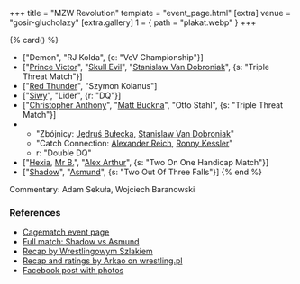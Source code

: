 +++
title = "MZW Revolution"
template = "event_page.html"
[extra]
venue = "gosir-glucholazy"
[extra.gallery]
1 = { path = "plakat.webp" }
+++

{% card() %}
- ["Demon", "RJ Kolda", {c: "VcV Championship"}]
- ["[Prince Victor](@/w/vic-golden.md)", "[Skull Evil](@/w/skull-evil.md)", "[Stanislaw
    Van Dobroniak](@/w/stanislaw-van-dobroniak.md)", {s: "Triple Threat Match"}]
- ["[Red Thunder](@/w/red-thunder.md)", "Szymon Kolanus"]
- ["[Siwy](@/w/szymon-siwiec.md)", "Lider", {r: "DQ"}]
- ["[Christopher Anthony](@/w/christopher-anthony.md)", "[Matt Buckna](@/w/matt-buckna.md)",
  "Otto Stahl", {s: "Triple Threat Match"}]
- - "Zbójnicy: [Jędruś Bułecka](@/w/jedrus-bulecka.md), [Stanislaw Van Dobroniak](@/w/stanislaw-van-dobroniak.md)"
  - "Catch Connection: [Alexander Reich](@/w/alex-ace.md), [Ronny Kessler](@/w/ronny-kessler.md)"
  - r: "Double DQ"
- ["[Hexia](@/w/hexia.md), [Mr B.](@/w/mr-b.md)", "[Alex Arthur](@/w/alex-arthur.md)",
  {s: "Two On One Handicap Match"}]
- ["[Shadow](@/w/shadow.md)", "[Asmund](@/w/asmund.md)", {s: "Two Out Of Three Falls"}]
{% end %}

Commentary: Adam Sekuła, Wojciech Baranowski

### References

* [Cagematch event page](https://www.cagematch.net/?id=1&nr=164685)
* [Full match: Shadow vs Asmund](https://youtu.be/lzLRJC9qII0)
* [Recap by Wrestlingowym Szlakiem](https://www.youtube.com/live/PCDYlxWbNQA)
* [Recap and ratings by Arkao on wrestling.pl](https://www.wrestling.pl/news-recenzja-vod-mzw-revolution.html)
* [Facebook post with photos](https://www.facebook.com/photo?fbid=914011792076381&set=a.911106232366937)
